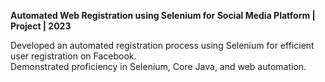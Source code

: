 **Automated Web Registration using Selenium for Social Media Platform | Project | 2023**

Developed an automated registration process using Selenium for efficient user registration on Facebook.  
Demonstrated proficiency in Selenium, Core Java, and web automation.
